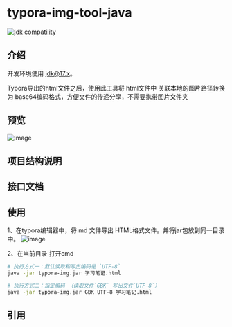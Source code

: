 # typora-img-tool-java

<p>
  <a href="https://www.oracle.com/java/technologies/javase/17u-relnotes.html"><img src="https://img.shields.io/badge/jdk-%3E=17.0.0-blue.svg" alt="jdk compatility"></a>
</p>

## 介绍

开发环境使用 [jdk@17.x](https://www.oracle.com/java/technologies/downloads/#java17)。

Typora导出的html文件之后，使用此工具将 html文件中 关联本地的图片路径转换为 base64编码格式，方便文件的传递分享，不需要携带图片文件夹


## 预览


![image](https://user-images.githubusercontent.com/50919172/225794079-3d70a845-abf5-49fd-9b1d-0ca31ed0837e.png)


## 项目结构说明

## 接口文档

## 使用

1、在typora编辑器中，将 md 文件导出 HTML格式文件。并将jar包放到同一目录中。
![image](https://user-images.githubusercontent.com/50919172/225793377-8e1379d9-fb1c-4361-bbeb-d7d47cfd4ac4.png)

2、在当前目录 打开cmd
```bash
# 执行方式一：默认读取和写出编码是 `UTF-8`
java -jar typora-img.jar 学习笔记.html

# 执行方式二：指定编码 （读取文件`GBK` 写出文件`UTF-8`）
java -jar typora-img.jar GBK UTF-8 学习笔记.html
```

## 引用

